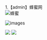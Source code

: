 1.【admin】蜂蜜网
<br>
![蜂蜜](http://199fit.com/uploads/20190601/admin_demo.png)
<!-- <p align='center'> -->
<img src='http://199fit.com/uploads/20190601/admin_demo.png' title='images' ></img>
<!-- </p> -->


![](http://199fit.com/uploads/20190601/admin_demo.png) 
![](https://github.com/qq1415551519/ThinkPhp5/blob/master/ThinkPhp5/public/deng/img/imooc1001.png)

